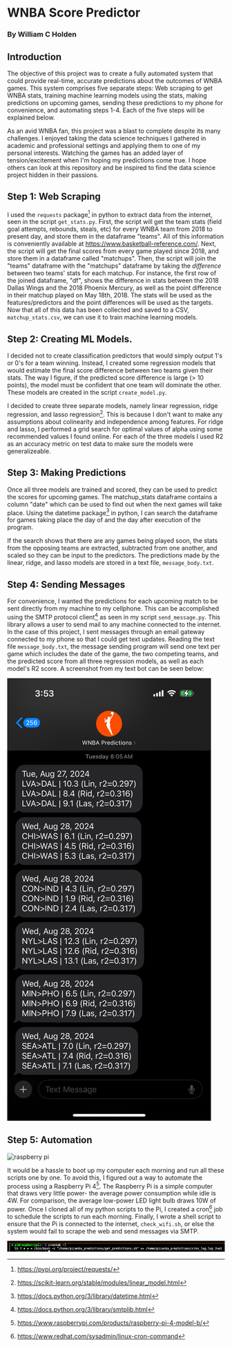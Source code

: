 # WNBA Score Predictor
### By William C Holden

## Introduction

The objective of this project was to create a fully automated system that could provide real-time, accurate predictions about the outcomes of WNBA games. This system comprises five separate steps: Web scraping to get WNBA stats, training machine learning models using the stats, making predictions on upcoming games, sending these predictions to my phone for convenience, and automating steps 1-4. Each of the five steps will be explained below. 

As an avid WNBA fan, this project was a blast to complete despite its many challenges. I enjoyed taking the data science techniques I gathered in academic and professional settings and applying them to one of my personal interests. Watching the games has an added layer of tension/excitement when I'm hoping my predictions come true. I hope others can look at this repository and be inspired to find the data science project hidden in their passions. 

## Step 1: Web Scraping

I used the `requests` package[^1] in python to extract data from the internet, seen in the script `get_stats.py`. First, the script will get the team stats (field goal attempts, rebounds, steals, etc) for every WNBA team from 2018 to present day, and store them in the dataframe "teams". All of this information is conveniently available at https://www.basketball-reference.com/. Next, the script will get the final scores from every game played since 2018, and store them in a dataframe called "matchups". Then, the script will join the "teams" dataframe with the "matchups" dataframe by taking the *difference* between two teams' stats for each matchup. For instance, the first row of the joined dataframe, "df", shows the difference in stats between the 2018 Dallas Wings and the 2018 Phoenix Mercury, as well as the point difference in their matchup played on May 18th, 2018. The stats will be used as the features/predictors and the point differences will be used as the targets. Now that all of this data has been collected and saved to a CSV, `matchup_stats.csv`, we can use it to train machine learning models.

## Step 2: Creating ML Models. 

I decided not to create classification predictors that would simply output 1's or 0's for a team winning. Instead, I created some regression models that would estimate the final score difference between two teams given their stats. The way I figure, if the predicted score difference is large (> 10 points), the model must be confident that one team will dominate the other. These models are created in the script `create_model.py`.

I decided to create three separate models, namely linear regression, ridge regression, and lasso regression[^2]. This is because I don't want to make any assumptions about colinearity and independence among features. For ridge and lasso, I performed a grid search for optimal values of alpha using some recommended values I found online. For each of the three models I used R2 as an accuracy metric on test data to make sure the models were generalizeable. 

## Step 3: Making Predictions

Once all three models are trained and scored, they can be used to predict the scores for upcoming games. The matchup_stats dataframe contains a column "date" which can be used to find out when the next games will take place. Using the datetime package[^3] in python, I can search the dataframe for games taking place the day of and the day after execution of the program. 

If the search shows that there are any games being played soon, the stats from the opposing teams are extracted, subtracted from one another, and scaled so they can be input to the predictors. The predictions made by the linear, ridge, and lasso models are stored in a text file, `message_body.txt`. 

## Step 4: Sending Messages

For convenience, I wanted the predictions for each upcoming match to be sent directly from my machine to my cellphone. This can be accomplished using the SMTP protocol client[^4] as seen in my script `send_message.py`. This library allows a user to send mail to any machine connected to the internet. In the case of this project, I sent messages through an email gateway connected to my phone so that I could get text updates. Reading the text file `message_body.txt`, the message sending program will send one text per game which includes the date of the game, the two competing teams, and the predicted score from all three regression models, as well as each model's R2 score. A screenshot from my text bot can be seen below: 

![text example](https://github.com/willcholden/wnba_predictions/blob/main/text_example.PNG)

## Step 5: Automation

![raspberry pi](https://github.com/willcholden/wnba_predictions/blob/main/raspberry_pi.png)

It would be a hassle to boot up my computer each morning and run all these scripts one by one. To avoid this, I figured out a way to automate the process using a Raspberry Pi 4[^5]. The Raspberry Pi is a simple computer that draws very little power- the average power consumption while idle is 4W. For comparison, the average low-power LED light bulb draws 10W of power. Once I cloned all of my python scripts to the Pi, I created a cron[^6] job to schedule the scripts to run each morning. Finally, I wrote a shell script to ensure that the Pi is connected to the internet, `check_wifi.sh`, or else the system would fail to scrape the web and send messages via SMTP. 

![cron job](https://github.com/willcholden/wnba_predictions/blob/main/cron_job.png)





[^1]: https://pypi.org/project/requests/
[^2]: https://scikit-learn.org/stable/modules/linear_model.html
[^3]: https://docs.python.org/3/library/datetime.html
[^4]: https://docs.python.org/3/library/smtplib.html
[^5]: https://www.raspberrypi.com/products/raspberry-pi-4-model-b/
[^6]: https://www.redhat.com/sysadmin/linux-cron-command
